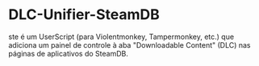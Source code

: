 # DLC-Unifier-SteamDB
ste é um UserScript (para Violentmonkey, Tampermonkey, etc.) que adiciona um painel de controle à aba "Downloadable Content" (DLC) nas páginas de aplicativos do SteamDB.
